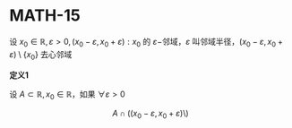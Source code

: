 # MATH-15

设 $x_{0}\in \mathbb{R},\varepsilon>0,(x_{0}-\varepsilon,x_{0}+\varepsilon):x_{0}$ 的 $\varepsilon-$邻域，$\varepsilon$ 叫邻域半径，$(x_{0}-\varepsilon,x_{0}+\varepsilon)\setminus \{ x_{0} \}$ 去心邻域

**定义1**

设 $A\subset \mathbb{R},x_{0}\in \mathbb{R}$，如果 $\forall \varepsilon>0$

$$
A \cap \left( (x_{0}-\varepsilon,x_{0}+\varepsilon) \setminus\right) 
$$
